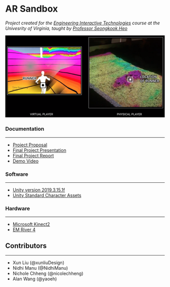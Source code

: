 # AR Sandbox

_Project created for the [Engineering Interactive Technologies](https://seongkookheo.com/cs4501-spring2021/) course at the Univesrity of Virginia, taught by [Professor Seongkook Heo](https://seongkookheo.com/)_

![Process Gif 1](img/game.png)


### Documentation
---
- [Project Proposal](https://www.overleaf.com/read/wgnyqnknmmcm)
- [Final Project Presentation](https://docs.google.com/presentation/d/1sEQX8oWIWI3VvAlZOpVMlpWuZyBj77bkUjClbHFpCE8/edit?usp=sharing)
- [Final Project Report](https://www.overleaf.com/read/rnbfvvnfvztt)
- [Demo Video](https://drive.google.com/file/d/1acO-HVBVXyqdXZPJiVDW8KVNY_vzHG0E/view?usp=sharing)

### Software
---
- [Unity version 2019.3.15.1f](https://unity3d.com/get-unity/download/archive)
- [Unity Standard Character Assets](https://github.com/Unity-Technologies/Standard-Assets-Characters)

### Hardware
---
- [Microsoft Kinect2](https://developer.microsoft.com/en-us/windows/kinect/)
- [EM River 4](https://emriver.com/models/em4/)

## Contributors
---
- Xun Liu (@xunliuDesign)
- Nidhi Manu (@NidhiManu)
- Nichole Chheng (@nicolechheng)
- Alan Wang (@yaoeh)
